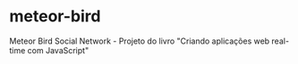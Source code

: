 # meteor-bird
Meteor Bird Social Network - Projeto do livro "Criando aplicações web real-time com JavaScript"